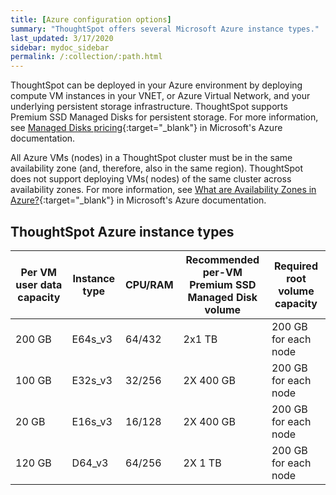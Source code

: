 ```yaml
---
title: [Azure configuration options]
summary: "ThoughtSpot offers several Microsoft Azure instance types."
last_updated: 3/17/2020
sidebar: mydoc_sidebar
permalink: /:collection/:path.html
---
```

ThoughtSpot can be deployed in your Azure environment by deploying compute VM instances in your VNET, or Azure Virtual Network, and your underlying persistent storage infrastructure.
ThoughtSpot supports Premium SSD Managed Disks for persistent storage. For more information, see [Managed Disks pricing](https://azure.microsoft.com/en-us/pricing/details/managed-disks/){:target="_blank"} in Microsoft's Azure documentation.

All Azure VMs (nodes) in a ThoughtSpot cluster must be in the same availability zone
(and, therefore, also in the same region). ThoughtSpot does not support deploying VMs( nodes) of the same cluster across availability zones. For more information, see [What are Availability Zones in Azure?](https://docs.microsoft.com/en-us/azure/availability-zones/az-overview){:target="_blank"} in Microsoft's Azure documentation.

## ThoughtSpot Azure instance types

| Per VM user data capacity | Instance type | CPU/RAM | Recommended per-VM <br>Premium SSD Managed Disk volume | Required root volume capacity |
| --- | --- | --- |--- | --- |
| 200 GB | E64s_v3 | 64/432 | 2x1 TB | 200 GB for each node |
| 100 GB | E32s_v3 | 32/256 | 2X 400 GB | 200 GB for each node |
| 20 GB | E16s_v3 | 16/128 | 2X 400 GB | 200 GB for each node |
| 120 GB | D64_v3 | 64/256 | 2X 1 TB | 200 GB for each node |
